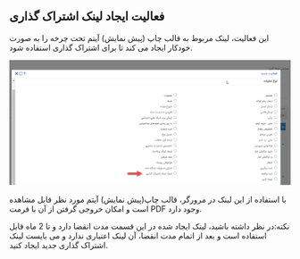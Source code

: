 ## فعالیت ایجاد لینک اشتراک گذاری



این فعالیت، لینک مربوط به قالب چاپ (پیش نمایش) آیتم تحت چرخه را به صورت خودکار ایجاد می کند تا برای اشتراک گذاری استفاده شود.


![](linkeshtrak.png)

با استفاده از این لینک در مرورگر، قالب چاپ(پیش نمایش) آیتم مورد نظر قابل مشاهده است و امکان خروجی گرفتن از آن با فرمت PDF وجود دارد.


نکته:در نظر داشته باشید، لینک ایجاد شده در این قسمت مدت انقضا دارد و تا 2 ماه قابل استفاده است و بعد از اتمام مدت انقضا، آن لینک اعتباری ندارد و می بایست لینک اشتراک گذاری جدید ایجاد کنید.
